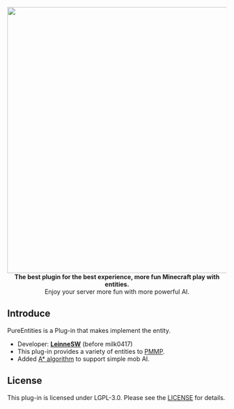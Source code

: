 <p align="center">
    <a href="https://github.com/LeinneSW/PureEntities">
        <img width="610" src="https://i.imgur.com/wSQCLmT.png"/>
    </a><br>
    <b>The best plugin for the best experience, more fun Minecraft play with entities.</b><br>
    Enjoy your server more fun with more powerful AI.
</p>

## Introduce
PureEntities is a Plug-in that makes implement the entity.  
 - Developer: <b><a href="https://github.com/LeinneSW">LeinneSW</a></b> (before milk0417)
 - This plug-in provides a variety of entities to [PMMP](https://pmmp.io).
 - Added [A* algorithm](https://en.wikipedia.org/wiki/A*_search_algorithm) to support simple mob AI.

## License
This plug-in is licensed under LGPL-3.0. Please see the [LICENSE](https://github.com/LeinneSW/PureEntities/blob/master/LICENSE) for details.